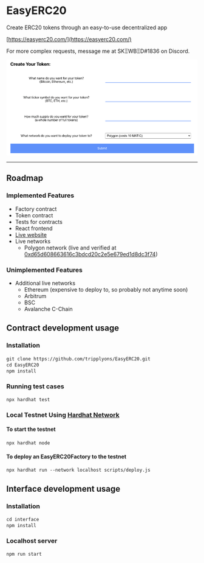 # EasyERC20
Create ERC20 tokens through an easy-to-use decentralized app

[https://easyerc20.com/](https://easyerc20.com/)

For more complex requests, message me at SKΞWBΞD#1836 on Discord.

![Screenshot from EasyERC20.com](screenshot.png)

---

## Roadmap

### Implemented Features
- Factory contract
- Token contract
- Tests for contracts
- React frontend
- [Live website](https://easyerc20.com/)
- Live networks
  - Polygon network (live and verified at [0xd65d608663616c3bdcd20c2e5e679ed1d8dc3f74](https://polygonscan.com/address/0xd65d608663616c3bdcd20c2e5e679ed1d8dc3f74))

### Unimplemented Features
- Additional live networks
  - Ethereum (expensive to deploy to, so probably not anytime soon)
  - Arbitrum
  - BSC
  - Avalanche C-Chain

## Contract development usage

### Installation

```shell
git clone https://github.com/tripplyons/EasyERC20.git
cd EasyERC20
npm install
```

### Running test cases

```shell
npx hardhat test
```

### Local Testnet Using [Hardhat Network](https://hardhat.org/hardhat-network/)

#### To start the testnet

```shell
npx hardhat node
```

#### To deploy an EasyERC20Factory to the testnet

```shell
npx hardhat run --network localhost scripts/deploy.js
```

## Interface development usage


### Installation

```shell
cd interface
npm install
```

### Localhost server

```shell
npm run start
```
